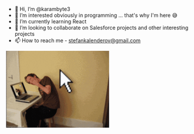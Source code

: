 - 👋 Hi, I’m @karambyte3
- 👀 I’m interested obviously in programming ... that's why I'm here :sweat_smile: 
- 🌱 I’m currently learning React
- 💞️ I’m looking to collaborate on Salesforce projects and other interesting projects
- 📫 How to reach me - stefankalenderov@gmail.com

<!---
karambyte3/karambyte3 is a ✨ special ✨ repository because its `README.md` (this file) appears on your GitHub profile.
You can click the Preview link to take a look at your changes.
--->

![Header](./RareCommonIberianemeraldlizard-max-1mb.gif)

